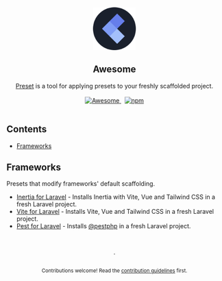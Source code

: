 <!--lint disable awesome-heading awesome-github double-link-->

<p align="center">
  <br />
  <img width="100" src="./assets/logo.svg" alt="Logo of Preset">
  <br />
</p>

<h2 align="center">Awesome</h2>

<p align="center">
  <a href="https://preset.dev">Preset</a> is a tool for applying presets to your freshly scaffolded project.
  <br />
  <br />
  <a href="https://github.com/sindresorhus/awesome">
    <img src="https://cdn.rawgit.com/sindresorhus/awesome/d7305f38d29fed78fa85652e3a63e154dd8e8829/media/badge.svg" alt="Awesome">
  </a>
  <span>&nbsp;</span>
  <a href="https://preset.dev">
    <img alt="npm" src="https://img.shields.io/static/v1?label=documentation&message=read&color=0475b6">
  </a>
  <br />
  <br />
</p>

## Contents

- [Frameworks](#frameworks)

## Frameworks

Presets that modify frameworks' default scaffolding.

- [Inertia for Laravel](https://github.com/laravel-presets/inertia) - Installs Inertia with Vite, Vue and Tailwind CSS in a fresh Laravel project.
- [Vite for Laravel](https://github.com/laravel-presets/inertia) - Installs Vite, Vue and Tailwind CSS in a fresh Laravel project.
- [Pest for Laravel](https://github.com/laravel-presets/pest) - Installs [@pestphp](https://github.com/pestphp/) in a fresh Laravel project.

<p align="center">
  <br />
  <br />
  ·
  <br />
  <br />
  <sub>Contributions welcome! Read the <a href=".github/CONTRIBUTING.md">contribution guidelines</a> first.</sub>
</p>
